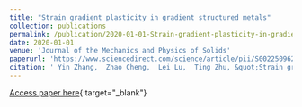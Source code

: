 ```yaml
---
title: "Strain gradient plasticity in gradient structured metals"
collection: publications
permalink: /publication/2020-01-01-Strain-gradient-plasticity-in-gradient-structured-metals
date: 2020-01-01
venue: 'Journal of the Mechanics and Physics of Solids'
paperurl: 'https://www.sciencedirect.com/science/article/pii/S0022509620301782'
citation: ' Yin Zhang,  Zhao Cheng,  Lei Lu,  Ting Zhu, &quot;Strain gradient plasticity in gradient structured metals.&quot; Journal of the Mechanics and Physics of Solids, 2020.'
---
```

[Access paper here](https://www.sciencedirect.com/science/article/pii/S0022509620301782){:target="_blank"}
